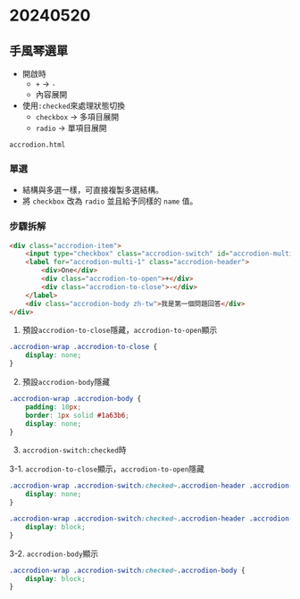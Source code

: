 # 20240520

## 手風琴選單

- 開啟時
    - `+` -> `-`
    - 內容展開
- 使用`:checked`來處理狀態切換
    - `checkbox` -> 多項目展開
    - `radio` -> 單項目展開

`accrodion.html`

### 單選

- 結構與多選一樣，可直接複製多選結構。
- 將 `checkbox` 改為 `radio` 並且給予同樣的 `name` 值。


### 步驟拆解

```html
<div class="accrodion-item">
    <input type="checkbox" class="accrodion-switch" id="accrodion-multi-1">
    <label for="accrodion-multi-1" class="accrodion-header">
        <div>One</div>
        <div class="accrodion-to-open">+</div>
        <div class="accrodion-to-close">-</div>
    </label>
    <div class="accrodion-body zh-tw">我是第一個問題回答</div>
</div>
```

1. 預設`accrodion-to-close`隱藏，`accrodion-to-open`顯示

```css
.accrodion-wrap .accrodion-to-close {
    display: none;
}
```

2. 預設`accrodion-body`隱藏

```css
.accrodion-wrap .accrodion-body {
    padding: 10px;
    border: 1px solid #1a63b6;
    display: none;
}
```

3. `accrodion-switch:checked`時

3-1. `accrodion-to-close`顯示，`accrodion-to-open`隱藏

```css
.accrodion-wrap .accrodion-switch:checked~.accrodion-header .accrodion-to-open {
    display: none;
}

.accrodion-wrap .accrodion-switch:checked~.accrodion-header .accrodion-to-close {
    display: block;
}
```

3-2. `accrodion-body`顯示

```css
.accrodion-wrap .accrodion-switch:checked~.accrodion-body {
    display: block;
}
```